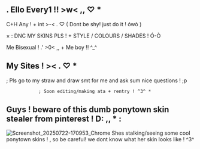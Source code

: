 ## . Ello Every1 !! >w< ,, ♡ *

C+H Any ! + int >-< . ♡ ( Dont be shy! just do it ! ówò )

× : DNC MY SKINS PLS ! + STYLE / COLOURS / SHADES ! Ó-Ò

Me Bisexual ! .' >0< ,, + Me boy !! ^_^

## My Sites ! >< . ♡ *

; Pls go to my straw and draw smt for me and ask sum nice questions ! ;p

                ; Soon editing/making ata + rentry ! ^3^ *
                
## Guys ! beware of this dumb ponytown skin stealer from pinterest ! D: ,, * :

![Screenshot_20250722-170953_Chrome](https://github.com/user-attachments/assets/05d2a8d4-8f12-4239-9600-a17ca853bda9)
Shes stalking/seeing some cool ponytown skins ! , so be careful! we dont know what her skin looks like ! ^3^
